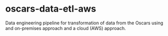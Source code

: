 # oscars-data-etl-aws
Data engineering pipeline for transformation of data from the Oscars using and on-premises approach and a cloud (AWS) approach.
